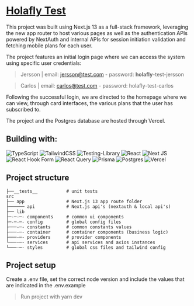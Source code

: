 # [Holafly Test](https://holafly-test.vercel.app/)

This project was built using Next.js 13 as a full-stack framework, leveraging the new app router to host various pages as well as the authentication APIs powered by NextAuth and internal APIs for session initiation validation and fetching mobile plans for each user.

The project features an initial login page where we can access the system using specific user credentials:

> Jersson | email: jersson@test.com - password: **holafly**-test-jersson

> Carlos | email: carlos@test.com - password: holafly-test-carlos

Following the successful login, we are directed to the homepage where we can view, through card interfaces, the various plans that the user has subscribed to.

The project and the Postgres database are hosted through Vercel.

## Building with:

![TypeScript](https://img.shields.io/badge/typescript-%23007ACC.svg?style=for-the-badge&logo=typescript&logoColor=white)
![TailwindCSS](https://img.shields.io/badge/tailwindcss-%2338B2AC.svg?style=for-the-badge&logo=tailwind-css&logoColor=white)
![Testing-Library](https://img.shields.io/badge/-TestingLibrary-%23E33332?style=for-the-badge&logo=testing-library&logoColor=white)
![React](https://img.shields.io/badge/react-%2320232a.svg?style=for-the-badge&logo=react&logoColor=%2361DAFB)
![Next JS](https://img.shields.io/badge/Next-black?style=for-the-badge&logo=next.js&logoColor=**white**)
![React Hook Form](https://img.shields.io/badge/React%20Hook%20Form-%23EC5990.svg?style=for-the-badge&logo=reacthookform&logoColor=white)
![React Query](https://img.shields.io/badge/-React%20Query-FF4154?style=for-the-badge&logo=react%20query&logoColor=white)
![Prisma](https://img.shields.io/badge/Prisma-3982CE?style=for-the-badge&logo=Prisma&logoColor=white)
![Postgres](https://img.shields.io/badge/postgres-%23316192.svg?style=for-the-badge&logo=postgresql&logoColor=white)
![Vercel](https://img.shields.io/badge/vercel-%23000000.svg?style=for-the-badge&logo=vercel&logoColor=white)

## Project structure

    ├──__tests__           # unit tests
    src
    ├── app                # Next.js 13 app route folder
    ├────── api            # Next.js api's (nextauth & local api's)
    ├── lib                
    ├─-─-─- components     # common ui components
    ├─-─-─- config         # global config files
    ├───-─- constants      # common constants values
    ├───-─- container      # container components (business logic)
    ├───-─- providers      # provider components
    └───-─- services       # api services and axios instances
    └───-─- styles         # global css files and tailwind config

## Project setup

Create a .env file, set the correct node version and include the values that are indicated in the .env.example

> Run project with yarn dev

